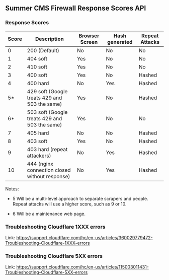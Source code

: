 ## Summer CMS Firewall Response Scores API

### Response Scores

Score | Description | Browser Screen | Hash generated | Repeat Attacks
---|---|---|---|---
0 | 200 (Default) | No | No | No
1 | 404 soft | Yes | No | No
2 | 410 soft | Yes | No | No
3 | 400 soft | Yes | No | Hashed
4 | 400 hard | No | Yes | Hashed
5* | 429 soft (Google treats 429 and 503 the same) | Yes | No | Hashed
6* | 503 soft (Google treats 429 and 503 the same) | Yes | No | No
7 | 405 hard | No | No | Hashed
8 | 403 soft | Yes | No | Hashed
9 | 403 hard (repeat attackers) | No | Yes | Hashed
10 | 444 (nginx connection closed without response) | No | Yes | Hashed

Notes:

* 5 Will be a multi-level approach to separate scrapers and people. Repeat attacks will use a higher score, such as 9 or 10.

* 6 Will be a maintenance web page. 

### Troubleshooting Cloudflare 1XXX errors

Link: https://support.cloudflare.com/hc/en-us/articles/360029779472-Troubleshooting-Cloudflare-1XXX-errors

### Troubleshooting Cloudflare 5XX errors

Link: https://support.cloudflare.com/hc/en-us/articles/115003011431-Troubleshooting-Cloudflare-5XX-errors
